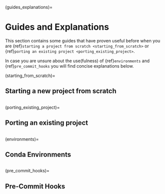 (guides_explanations)=

# Guides and Explanations

This section contains some guides that have proven useful before when you are {ref}`starting a
project from scratch <starting_from_scratch>` or {ref}`porting an existing project
<porting_existing_project>`.

In case you are unsure about the use(fulness) of {ref}`environments` and
{ref}`pre_commit_hooks` you will find concise explanations below.

(starting_from_scratch)=

## Starting a new project from scratch

```{include} starting_from_scratch.md

```

(porting_existing_project)=

## Porting an existing project

```{include} porting_existing_project.md

```

(environments)=

## Conda Environments

```{include} environments.md

```

(pre_commit_hooks)=

## Pre-Commit Hooks

```{include} hooks.md
```
